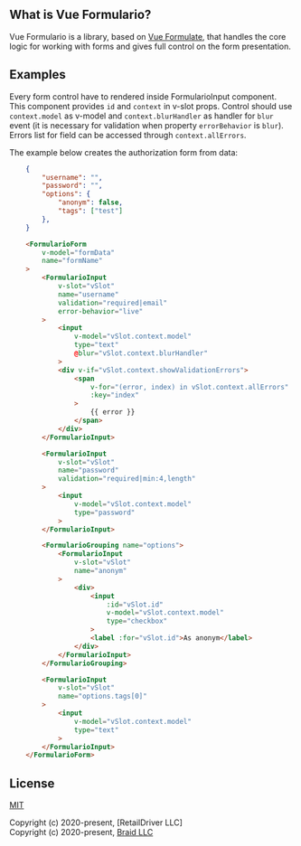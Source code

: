 ## What is Vue Formulario?

Vue Formulario is a library, based on <a href="https://vueformulate.com">Vue Formulate</a>, that handles the core logic for working with forms and gives full control on the form presentation.

## Examples

Every form control have to rendered inside FormularioInput component. This component provides `id` and `context` in v-slot props. Control should use `context.model` as v-model and `context.blurHandler` as handler for `blur` event (it is necessary for validation when property `errorBehavior` is `blur`). Errors list for field can be accessed through `context.allErrors`.

The example below creates the authorization form from data:
```json
    {
        "username": "",
        "password": "",
        "options": {
            "anonym": false,
            "tags": ["test"]
        },
    }
```

```html
    <FormularioForm
        v-model="formData"
        name="formName"
    >
        <FormularioInput
            v-slot="vSlot"
            name="username"
            validation="required|email"
            error-behavior="live"
        >
            <input
                v-model="vSlot.context.model"
                type="text"
                @blur="vSlot.context.blurHandler"
            >
            <div v-if="vSlot.context.showValidationErrors">
                <span
                    v-for="(error, index) in vSlot.context.allErrors"
                    :key="index"
                >
                    {{ error }}
                </span>
            </div>
        </FormularioInput>

        <FormularioInput
            v-slot="vSlot"
            name="password"
            validation="required|min:4,length"
        >
            <input
                v-model="vSlot.context.model"
                type="password"
            >
        </FormularioInput>

        <FormularioGrouping name="options">
            <FormularioInput
                v-slot="vSlot"
                name="anonym"
            >
                <div>
                    <input
                        :id="vSlot.id"
                        v-model="vSlot.context.model"
                        type="checkbox"
                    >
                    <label :for="vSlot.id">As anonym</label>
                </div>
            </FormularioInput>
        </FormularioGrouping>

        <FormularioInput
            v-slot="vSlot"
            name="options.tags[0]"
        >
            <input
                v-model="vSlot.context.model"
                type="text"
            >
        </FormularioInput>
    </FormularioForm>
```

## License

[MIT](https://opensource.org/licenses/MIT)

Copyright (c) 2020-present, [RetailDriver LLC] <br>
Copyright (c) 2020-present, [Braid LLC](https://www.wearebraid.com/)
